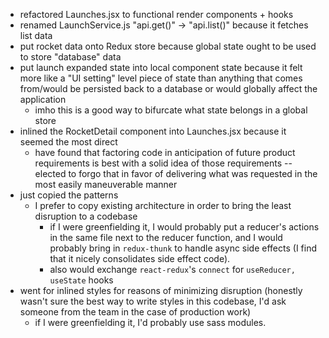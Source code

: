 - refactored Launches.jsx to functional render components + hooks
- renamed LaunchService.js "api.get()" -> "api.list()" because it fetches list data
- put rocket data onto Redux store because global state ought to be used to store "database" data
- put launch expanded state into local component state because it felt more like a "UI setting" level piece of state than anything that comes from/would be persisted back to a database or would globally affect the application
  - imho this is a good way to bifurcate what state belongs in a global store
- inlined the RocketDetail component into Launches.jsx because it seemed the most direct
  - have found that factoring code in anticipation of future product requirements is best with a solid idea of those requirements -- elected to forgo that in favor of delivering what was requested in the most easily maneuverable manner
- just copied the patterns
  - I prefer to copy existing architecture in order to bring the least disruption to a codebase
    - if I were greenfielding it, I would probably put a reducer's actions in the same file next to the reducer function, and I would probably bring in `redux-thunk` to handle async side effects (I find that it nicely consolidates side effect code).
    - also would exchange `react-redux`'s `connect` for `useReducer, useState` hooks
- went for inlined styles for reasons of minimizing disruption (honestly wasn't sure the best way to write styles in this codebase, I'd ask someone from the team in the case of production work)
  - if I were greenfielding it, I'd probably use sass modules.
